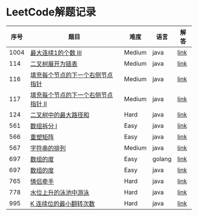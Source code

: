 # LeetCode解题记录

|序号|题目|难度|语言|解答|
| - | - | - | - | - |
|1004|[最大连续1的个数 III](https://leetcode-cn.com/problems/max-consecutive-ones-iii/description/)|Medium|java|[link](https://github.com/zqrren/leetcode/tree/main/problems/1004.最大连续-1-的个数-iii.java)|
|114|[二叉树展开为链表](https://leetcode-cn.com/problems/flatten-binary-tree-to-linked-list/description/)|Medium|java|[link](https://github.com/zqrren/leetcode/tree/main/problems/114.二叉树展开为链表.java)|
|116|[填充每个节点的下一个右侧节点指针](https://leetcode-cn.com/problems/populating-next-right-pointers-in-each-node/description/)|Medium|java|[link](https://github.com/zqrren/leetcode/tree/main/problems/116.填充每个节点的下一个右侧节点指针.java)|
|117|[填充每个节点的下一个右侧节点指针 II](https://leetcode-cn.com/problems/populating-next-right-pointers-in-each-node-ii/description/)|Medium|java|[link](https://github.com/zqrren/leetcode/tree/main/problems/117.填充每个节点的下一个右侧节点指针-ii.java)|
|124|[二叉树中的最大路径和](https://leetcode-cn.com/problems/binary-tree-maximum-path-sum/description/)|Hard|java|[link](https://github.com/zqrren/leetcode/tree/main/problems/124.二叉树中的最大路径和.java)|
|561|[数组拆分 I](https://leetcode-cn.com/problems/array-partition-i/description/)|Easy|java|[link](https://github.com/zqrren/leetcode/tree/main/problems/561.数组拆分-i.java)|
|566|[重塑矩阵](https://leetcode-cn.com/problems/reshape-the-matrix/description/)|Easy|java|[link](https://github.com/zqrren/leetcode/tree/main/problems/566.重塑矩阵.java)|
|567|[字符串的排列](https://leetcode-cn.com/problems/permutation-in-string/description/)|Medium|java|[link](https://github.com/zqrren/leetcode/tree/main/problems/567.字符串的排列.java)|
|697|[数组的度](https://leetcode-cn.com/problems/degree-of-an-array/description/)|Easy|golang|[link](https://github.com/zqrren/leetcode/tree/main/problems/697.数组的度.go)|
|697|[数组的度](https://leetcode-cn.com/problems/degree-of-an-array/description/)|Easy|java|[link](https://github.com/zqrren/leetcode/tree/main/problems/697.数组的度.java)|
|765|[情侣牵手](https://leetcode-cn.com/problems/couples-holding-hands/description/)|Hard|java|[link](https://github.com/zqrren/leetcode/tree/main/problems/765.情侣牵手.java)|
|778|[水位上升的泳池中游泳](https://leetcode-cn.com/problems/swim-in-rising-water/description/)|Hard|java|[link](https://github.com/zqrren/leetcode/tree/main/problems/778.水位上升的泳池中游泳.java)|
|995|[K 连续位的最小翻转次数](https://leetcode-cn.com/problems/minimum-number-of-k-consecutive-bit-flips/description/)|Hard|java|[link](https://github.com/zqrren/leetcode/tree/main/problems/995.k-连续位的最小翻转次数.java)|

